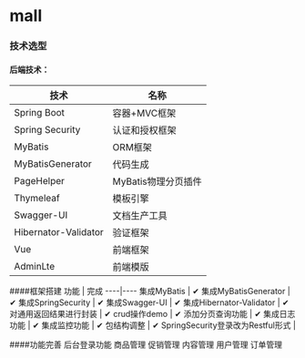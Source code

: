 # mall

### 技术选型

#### 后端技术：
技术 | 名称 
----|----
Spring Boot | 容器+MVC框架
Spring Security | 认证和授权框架
MyBatis | ORM框架  
MyBatisGenerator | 代码生成  
PageHelper | MyBatis物理分页插件  
Thymeleaf | 模板引擎   
Swagger-UI | 文档生产工具
Hibernator-Validator | 验证框架
Vue | 前端框架
AdminLte | 前端模版

####框架搭建
功能 | 完成 
----|----
集成MyBatis | ✔
集成MyBatisGenerator | ✔
集成SpringSecurity | ✔
集成Swagger-UI | ✔
集成Hibernator-Validator | ✔
对通用返回结果进行封装 | ✔
crud操作demo | ✔
添加分页查询功能 | ✔
集成日志功能 | ✔
集成监控功能 | ✔
包结构调整 | ✔
SpringSecurity登录改为Restful形式 |

####功能完善
后台登录功能
商品管理
促销管理
内容管理
用户管理
订单管理